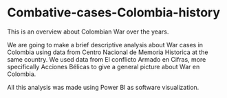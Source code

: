 # Combative-cases-Colombia-history
This is an overview about Colombian War over the years.


We are going to make a brief descriptive analysis about War cases in Colombia using data from Centro Nacional de Memoria Historica at the same country.
We used data from El conflicto Armado en Cifras, more specifically Acciones Bélicas to give a general picture about War en Colombia.

All this analysis was made using Power BI as software visualization.

